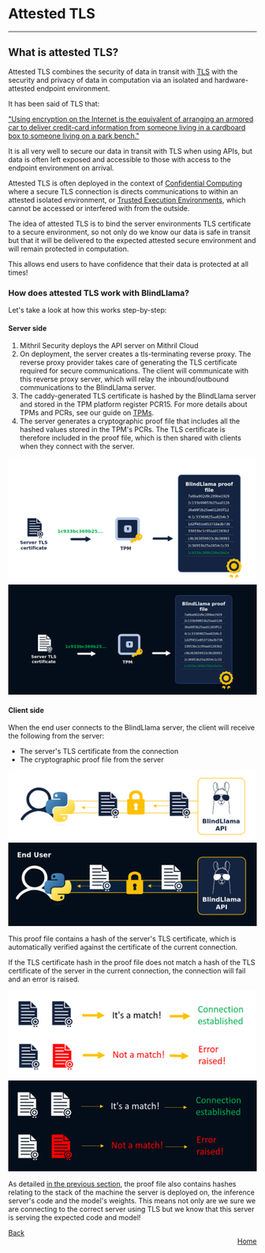 # Attested TLS
________________________________________________________

## What is attested TLS?

Attested TLS combines the security of data in transit with [TLS](https://www.internetsociety.org/deploy360/tls/basics/) with the security and privacy of data in computation via an isolated and hardware-attested endpoint environment.

It has been said of TLS that:

["Using encryption on the Internet is the equivalent of arranging an armored car to deliver credit-card information from someone living in a cardboard box to someone living on a park bench."](http://catless.ncl.ac.uk/Risks/19.37.html)

It is all very well to secure our data in transit with TLS when using APIs, but data is often left exposed and accessible to those with access to the endpoint environment on arrival.

Attested TLS is often deployed in the context of [Confidential Computing](https://www.fortanix.com/platform/confidential-computing-manager/what-is-confidential-computing) where a secure TLS connection is directs communications to within an attested isolated environment, or [Trusted Execution Environments](https://www.techtarget.com/searchitoperations/definition/trusted-execution-environment-TEE), which cannot be accessed or interfered with from the outside.

The idea of attested TLS is to bind the server environments TLS certificate to a secure environment, so not only do we know our data is safe in transit but that it will be delivered to the expected attested secure environment and will remain protected in computation.

This allows end users to have confidence that their data is protected at all times!

### How does attested TLS work with BlindLlama?

Let's take a look at how this works step-by-step:

#### Server side

1. Mithril Security deploys the API server on Mithril Cloud
2. On deployment, the server creates a tls-terminating reverse proxy. The reverse proxy provider takes care of generating the TLS certificate required for secure communications. The client will communicate with this reverse proxy server, which will relay the inbound/outbound communications to the BlindLlama server.
3. The caddy-generated TLS certificate is hashed by the BlindLlama server and stored in the TPM platform register PCR15. For more details about TPMs and PCRs, see our guide on [TPMs](./TPMs.md).
4. The server generates a cryptographic proof file that includes all the hashed values stored in the TPM's PCRs. The TLS certificate is therefore included in the proof file, which is then shared with clients when they connect with the server.


![tls-hash-light](../../assets/tls-hash-light.png#only-light)
![tls-hash-dark](../../assets/tls-hash-dark.png#only-dark)


#### Client side

When the end user connects to the BlindLlama server, the client will receive the following from the server:
  + The server's TLS certificate from the connection
  + The cryptographic proof file from the server


![certificates-light](../../assets/certificates-light.png#only-light)
![certificates-dark](../../assets/certificates-dark.png#only-dark)

This proof file contains a hash of the server's TLS certificate, which is automatically verified against the certificate of the current connection. 

If the TLS certificate hash in the proof file does not match a hash of the TLS certificate of the server in the current connection, the connection will fail and an error is raised.

![matching-light](../../assets/matching-light.png#only-light)
![matching-dark](../../assets/matching-dark.png#only-dark)

As detailed [in the previous section](./TPMs.md), the proof file also contains hashes relating to the stack of the machine the server is deployed on, the inference server's code and the model's weights. This means not only are we sure we are connecting to the correct server using TLS but we know that this server is serving the expected code and model!

<div style="text-align: left;">
  <a href="../TPMs" class="btn">Back</a>
</div>

<div style="text-align: right;">
  <a href="https://blindllama.readthedocs.io/en/latest/" class="btn">Home</a>
</div>